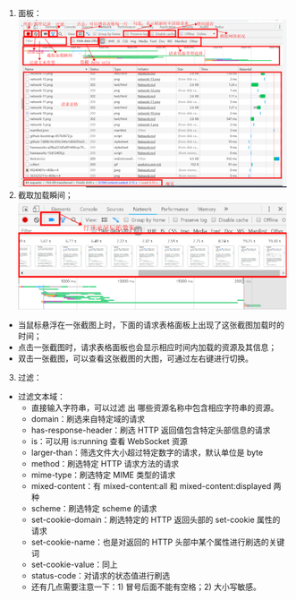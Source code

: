 1. 面板：
![image](https://github.com/hejh1995/project-img/blob/master/blog/devtool-network-1.png)
2. 截取加载瞬间；
![image](https://github.com/hejh1995/project-img/blob/master/blog/devtool-network-2.png)
- 当鼠标悬浮在一张截图上时，下面的请求表格面板上出现了这张截图加载时的时间；
- 点击一张截图时，请求表格面板也会显示相应时间内加载的资源及其信息；
- 双击一张截图，可以查看这张截图的大图，可通过左右键进行切换。
3. 过滤：
- 过滤文本域：
  - 直接输入字符串，可以过滤 出 哪些资源名称中包含相应字符串的资源。
  - domain：刷选来自特定域的请求
  - has-response-header：刷选 HTTP 返回值包含特定头部信息的请求
  - is：可以用 is:running 查看 WebSocket 资源
  - larger-than：筛选文件大小超过特定数字的请求，默认单位是 byte
  - method：刷选特定 HTTP 请求方法的请求
  - mime-type：刷选特定 MIME 类型的请求
  - mixed-content：有 mixed-content:all 和 mixed-content:displayed 两种
  - scheme：刷选特定 scheme 的请求
  - set-cookie-domain：刷选特定的 HTTP 返回头部的 set-cookie 属性的请求
  - set-cookie-name：也是对返回的 HTTP 头部中某个属性进行刷选的关键词
  - set-cookie-value：同上
  - status-code：对请求的状态值进行刷选
  - 还有几点需要注意一下：1) 冒号后面不能有空格；2) 大小写敏感。
